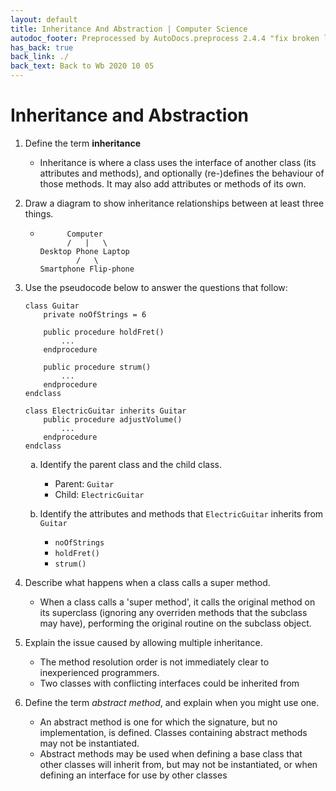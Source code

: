 ```yaml
---
layout: default
title: Inheritance And Abstraction | Computer Science
autodoc_footer: Preprocessed by AutoDocs.preprocess 2.4.4 "fix broken link for 'C' filetype" ⓒ Starwort, 2020
has_back: true
back_link: ./
back_text: Back to Wb 2020 10 05
---
```


<style>
ol ol {
    list-style-type: lower-alpha;
}
</style>

# Inheritance and Abstraction

01. Define the term **inheritance**

    - Inheritance is where a class uses the interface of another class (its attributes and methods), and optionally (re-)defines the behaviour of those methods. It may also add attributes or methods of its own.

02. Draw a diagram to show inheritance relationships between at least three things.

    - ```text
            Computer
            /   |   \
      Desktop Phone Laptop
              /   \
      Smartphone Flip-phone
      ```

03. Use the pseudocode below to answer the questions that follow:

    ```psc
    class Guitar
        private noOfStrings = 6

        public procedure holdFret()
            ...
        endprocedure

        public procedure strum()
            ...
        endprocedure
    endclass

    class ElectricGuitar inherits Guitar
        public procedure adjustVolume()
            ...
        endprocedure
    endclass
    ```

    01. Identify the parent class and the child class.

        - Parent: `Guitar`
        - Child: `ElectricGuitar`

    02. Identify the attributes and methods that `ElectricGuitar` inherits from `Guitar`

        - `noOfStrings`
        - `holdFret()`
        - `strum()`

04. Describe what happens when a class calls a super method.

    - When a class calls a 'super method', it calls the original method on its superclass (ignoring any overriden methods that the subclass may have), performing the original routine on the subclass object.

05. Explain the issue caused by allowing multiple inheritance.

    - The method resolution order is not immediately clear to inexperienced programmers.
    - Two classes with conflicting interfaces could be inherited from
06. Define the term *abstract method*, and explain when you might use one.
    - An abstract method is one for which the signature, but no implementation, is defined. Classes containing abstract methods may not be instantiated.
    - Abstract methods may be used when defining a base class that other classes will inherit from, but may not be instantiated, or when defining an interface for use by other classes
